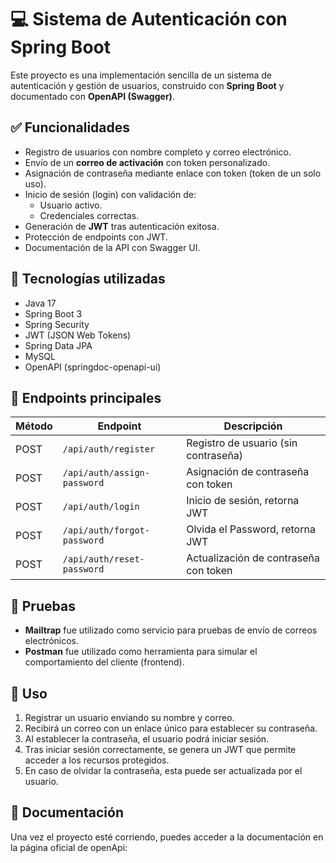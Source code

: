 # 💻 Sistema de Autenticación con Spring Boot

Este proyecto es una implementación sencilla de un sistema de autenticación y gestión de usuarios, construido con **Spring Boot** y documentado con **OpenAPI (Swagger)**.

## ✅  Funcionalidades

- Registro de usuarios con nombre completo y correo electrónico.
- Envío de un **correo de activación** con token personalizado.
- Asignación de contraseña mediante enlace con token (token de un solo uso).
- Inicio de sesión (login) con validación de:
    - Usuario activo.
    - Credenciales correctas.
- Generación de **JWT** tras autenticación exitosa.
- Protección de endpoints con JWT.
- Documentación de la API con Swagger UI.

## 🚀 Tecnologías utilizadas

- Java 17
- Spring Boot 3
- Spring Security
- JWT (JSON Web Tokens)
- Spring Data JPA
- MySQL
- OpenAPI (springdoc-openapi-ui)

## 🔁 Endpoints principales

| Método | Endpoint                    | Descripción                           |
|--------|-----------------------------|---------------------------------------|
| POST   | `/api/auth/register`        | Registro de usuario (sin contraseña)  |
| POST   | `/api/auth/assign-password` | Asignación de contraseña con token    |
| POST   | `/api/auth/login`           | Inicio de sesión, retorna JWT         |
| POST   | `/api/auth/forgot-password` | Olvida el Password, retorna JWT       |
| POST   | `/api/auth/reset-password`  | Actualización de contraseña con token |

## 📧 Pruebas

- **Mailtrap** fue utilizado como servicio para pruebas de envío de correos electrónicos.
- **Postman** fue utilizado como herramienta para simular el comportamiento del cliente (frontend).

## 📁 Uso

1. Registrar un usuario enviando su nombre y correo.
2. Recibirá un correo con un enlace único para establecer su contraseña.
3. Al establecer la contraseña, el usuario podrá iniciar sesión.
4. Tras iniciar sesión correctamente, se genera un JWT que permite acceder a los recursos protegidos.
5. En caso de olvidar la contraseña, esta puede ser actualizada por el usuario.

## 📄 Documentación

Una vez el proyecto esté corriendo, puedes acceder a la documentación en la página oficial de openApi:
